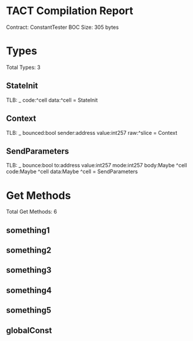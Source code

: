 # TACT Compilation Report
Contract: ConstantTester
BOC Size: 305 bytes

# Types
Total Types: 3

## StateInit
TLB: _ code:^cell data:^cell = StateInit

## Context
TLB: _ bounced:bool sender:address value:int257 raw:^slice = Context

## SendParameters
TLB: _ bounce:bool to:address value:int257 mode:int257 body:Maybe ^cell code:Maybe ^cell data:Maybe ^cell = SendParameters

# Get Methods
Total Get Methods: 6

## something1

## something2

## something3

## something4

## something5

## globalConst
